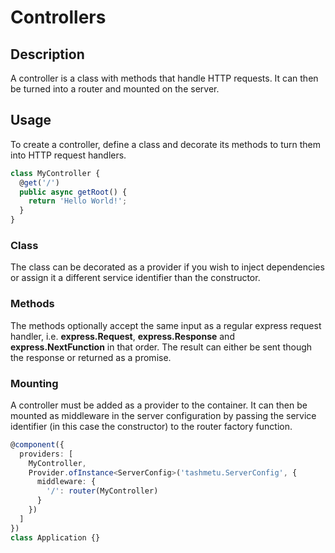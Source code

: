 # Controllers

## Description

A controller is a class with methods that handle HTTP requests. It can then be turned into a router and mounted on the server.

## Usage

To create a controller, define a class and decorate its methods to turn them into HTTP request handlers. 

```typescript
class MyController {
  @get('/')
  public async getRoot() {
    return 'Hello World!';
  }
}
```

### Class

The class can be decorated as a provider if you wish to inject dependencies or assign it a different service identifier than the constructor.

### Methods

The methods optionally accept the same input as a regular express request handler, i.e. **express.Request**, **express.Response** and **express.NextFunction** in that order. The result can either be sent though the response or returned as a promise.

### Mounting

A controller must be added as a provider to the container. It can then be mounted as middleware in the server configuration by passing the service identifier \(in this case the constructor\) to the router factory function.

```typescript
@component({
  providers: [
    MyController,
    Provider.ofInstance<ServerConfig>('tashmetu.ServerConfig', {
      middleware: {
        '/': router(MyController)
      }
    })
  ]
})
class Application {}
```

